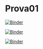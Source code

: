 # Prova01

[![Binder](https://mybinder.org/badge_logo.svg)](https://mybinder.org/v2/gh/Sara-3D/Prova01/main?labpath=07_OpenSlicer.ipynb)



[![Binder](https://mybinder.org/badge_logo.svg)](https://mybinder.org/v2/gh/Sara-3D/Prova01/main?labpath=07_OpenSlicer.ipynb)

[![Binder](https://mybinder.org/badge_logo.svg)](https://mybinder.org/v2/gh/Sara-3D/Prova01/main?labpath=voila%2F07_OpenSlicer.ipynb)
